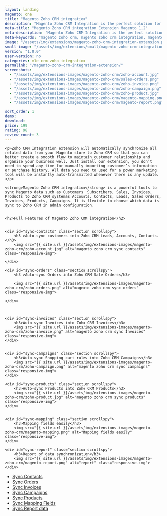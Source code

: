 ```yaml
---
layout: landing
magento: one
title: "Magento Zoho CRM integration"
description: "Magento Zoho CRM Integration is the perfect solution for synchronizing and transmitting all data from Magento store to Zoho CRM system"
meta-title: "Magento Zoho CRM integration Extension Magento 1,2"
meta-description: "Magento Zoho CRM Integration is the perfect solution for synchronizing and transmitting all data from Magento store to Zoho CRM system"
meta-keywords: "magento zoho crm, magento zoho crm integration, magento 2 zoho crm, magento 2 zoho crm integration"
image: "/assets/img/extensions/magento-zoho-crm-integration-extension.png"
small-image: "/assets/img/extensions/small/magento-zoho-crm-integration-extension.png"
version: "1.0.0"
user-version: no
categories: m1e crm zoho integration
permalink: "/magento-zoho-crm-integration-extension/"
screenshots:
  - "/assets/img/extensions-images/magento-zoho-crm/zoho-account.jpg"
  - "/assets/img/extensions-images/magento-zoho-crm/sales-orders.png"
  - "/assets/img/extensions-images/magento-zoho-crm/zoho-invoice.png"
  - "/assets/img/extensions-images/magento-zoho-crm/zoho-campaign.png"
  - "/assets/img/extensions-images/magento-zoho-crm/zoho-product.jpg"
  - "/assets/img/extensions-images/magento-zoho-crm/magento-mapping.png"
  - "/assets/img/extensions-images/magento-zoho-crm/magento-report.png"

sort_order: 1
demo: 
download: 
price: 199
rating: 98
review_count: 3
---
```

<div class="col s12 m9 l10">


	<p>Zoho CRM Integration extension will automatically synchronize all related data from your Magento store to Zoho CRM so that you can better create a smooth flow to maintain customer relationship and organize your business well. Just install our extension, you don’t need to spend any time for manually importing customer’s information or purchase history. All data you need to used for a power marketing tool will be instantly auto-transmitted whenever there is any update.</p>

	<strong>Magento Zoho CRM integration</strong> is a powerful tools to sync Magento data such as Customers, Subscribers, Sales, Invoices, Products to Zoho CRM systemas Accounts, Contacts, Leads, Sales Orders, Invoices, Products, Campaigns. It is flexible to choose which data is sync to Zoho CRM in admin configuration.


	<h2>Full Features of Magento Zoho CRM integration</h2>


	<div id="sync-contacts" class="section scrollspy">
		<h3 >Auto-sync customers into Zoho CRM Leads, Accounts, Contacts.</h3>
		<img src="{{ site.url }}/assets/img/extensions-images/magento-zoho-crm/zoho-account.jpg" alt="magento zoho crm sync contacts" class="responsive-img">

	</div>

	<div id="sync-orders" class="section scrollspy">
		<h3 >Auto-sync Orders into Zoho CRM Sale Orders</h3>

		<img src="{{ site.url }}/assets/img/extensions-images/magento-zoho-crm/zoho-orders.png" alt="magento zoho crm sync orders" class="responsive-img">

	</div>

	

	<div id="sync-invoices" class="section scrollspy">
		<h3>Auto-sync Invoices into Zoho CRM Invoices</h3>
		<img src="{{ site.url }}/assets/img/extensions-images/magento-zoho-crm/zoho-invoice.png" alt="magento zoho crm sync Invoices" class="responsive-img">
	</div>


	<div id="sync-campaigns" class="section scrollspy">
		<h3>Auto-sync Shopping cart rules into Zoho CRM Campaigns</h3>
		<img src="{{ site.url }}/assets/img/extensions-images/magento-zoho-crm/zoho-campaign.png" alt="magento zoho crm sync campaigns" class="responsive-img">
	</div>

	<div id="sync-products" class="section scrollspy">
		<h3>Auto-sync Products into Zoho CRM Products</h3>
		<img src="{{ site.url }}/assets/img/extensions-images/magento-zoho-crm/zoho-product.jpg" alt="magento zoho crm sync products" class="responsive-img">
	</div>


	<div id="sync-mapping" class="section scrollspy">
		<h3>Mapping fields easily</h3>
		<img src="{{ site.url }}/assets/img/extensions-images/magento-zoho-crm/magento-mapping.png" alt="Mapping fields easily" class="responsive-img">
	</div>

	<div id="sync-report" class="section scrollspy">
		<h3>Report of data synchronization</h3>
		<img src="{{ site.url }}/assets/img/extensions-images/magento-zoho-crm/magento-report.png" alt="report" class="responsive-img">
	</div>




</div>


<div class="col hide-on-small-only m3 l2">
  <div class="toc-wrapper">
    <div style="height: 1px;">
      <ul class="section table-of-contents">
        <li><a href="#sync-contacts">Sync Contacts</a></li>
        <li><a href="#sync-orders">Sync Orders</a></li>
        <li><a href="#sync-invoices">Sync Invoices</a></li>
        <li><a href="#sync-campaigns">Sync Campaigns</a></li>
        <li><a href="#sync-products">Sync Products</a></li>
        <li><a href="#sync-mapping">Sync Mapping Fields</a></li>
        <li><a href="#sync-report">Sync Report data</a></li>
      </ul>
    </div>
  </div>
</div>